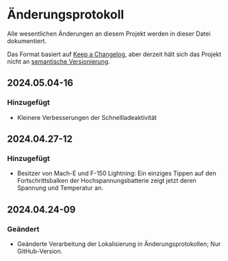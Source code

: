 # Änderungsprotokoll

Alle wesentlichen Änderungen an diesem Projekt werden in dieser Datei dokumentiert.

Das Format basiert auf [Keep a Changelog](https://keepachangelog.com/en/1.0.0/), aber derzeit hält sich das Projekt nicht an [semantische Versionierung](https://semver.org/spec/v2.0.0.html).

## 2024.05.04-16
### Hinzugefügt
- Kleinere Verbesserungen der Schnellladeaktivität

## 2024.04.27-12
### Hinzugefügt
- Besitzer von Mach-E und F-150 Lightning: Ein einziges Tippen auf den Fortschrittsbalken der Hochspannungsbatterie zeigt jetzt deren Spannung und Temperatur an.

## 2024.04.24-09
### Geändert
- Geänderte Verarbeitung der Lokalisierung in Änderungsprotokollen; Nur GitHub-Version.

